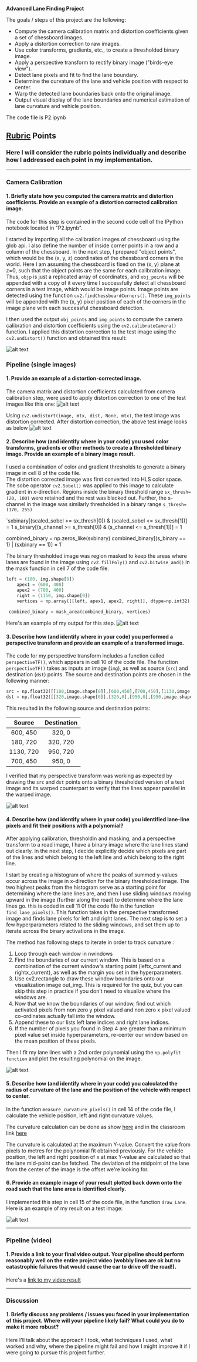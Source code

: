 
**Advanced Lane Finding Project**

The goals / steps of this project are the following:

* Compute the camera calibration matrix and distortion coefficients given a set of chessboard images.
* Apply a distortion correction to raw images.
* Use color transforms, gradients, etc., to create a thresholded binary image.
* Apply a perspective transform to rectify binary image ("birds-eye view").
* Detect lane pixels and fit to find the lane boundary.
* Determine the curvature of the lane and vehicle position with respect to center.
* Warp the detected lane boundaries back onto the original image.
* Output visual display of the lane boundaries and numerical estimation of lane curvature and vehicle position.

The code file is P2.ipynb

[//]: # (Image References)

[image1]: ./output_images/undistorted.jpg "Undistorted"
[image2]: ./test_images/test5.jpg "Road Image"
[image3]: ./output_images/Undistorted_test5.jpg "Distortion Corrected"
[image4]: ./output_images/threshold_test5.jpg "Binary Example"
[image5]: ./output_images/perspective.jpg "Warp Example"
[image6]: ./output_images/sliding_window_polyfit.jpg "Fit Visual"
[image7]: ./output_images/ProjectedLane.jpg "Output"
[video1]: ./Output_project_video.mp4 "Video"

## [Rubric](https://review.udacity.com/#!/rubrics/571/view) Points

### Here I will consider the rubric points individually and describe how I addressed each point in my implementation.  

---

### Camera Calibration

#### 1. Briefly state how you computed the camera matrix and distortion coefficients. Provide an example of a distortion corrected calibration image.

The code for this step is contained in the second code cell of the IPython notebook located in "P2.ipynb". 

I started by importing all the calibration images of chessboard using the glob api. I also define the number of inside corner points in a row and a column of the chessboard. In the next step, I prepared "object points", which would be the (x, y, z) coordinates of the chessboard corners in the world. Here I am assuming the chessboard is fixed on the (x, y) plane at z=0, such that the object points are the same for each calibration image.  Thus, `objp` is just a replicated array of coordinates, and `obj_points` will be appended with a copy of it every time I successfully detect all chessboard corners in a test image, which would be image points. Image points are detected using the function `cv2.findChessboardCorners()`. These `img_points` will be appended with the (x, y) pixel position of each of the corners in the image plane with each successful chessboard detection.  

I then used the output `obj_points` and `img_points` to compute the camera calibration and distortion coefficients using the `cv2.calibrateCamera()` function.  I applied this distortion correction to the test image using the `cv2.undistort()` function and obtained this result: 

![alt text][image1]

### Pipeline (single images)

#### 1. Provide an example of a distortion-corrected image.

The camera matrix and distortion coefficients calculated from camera calibration step, were used to apply distortion correction to one of the test images like this one: 
![alt text][image2]

Using `cv2.undistort(image, mtx, dist, None, mtx)`, the test image was distortion corrected. After distortion correction, the above test image looks as below
![alt text][image3]

#### 2. Describe how (and identify where in your code) you used color transforms, gradients or other methods to create a thresholded binary image.  Provide an example of a binary image result.

I used a combination of color and gradient thresholds to generate a binary image in cell 8 of the code file.  
The distortion corrected image was first converted into HLS color space. The sobe operator `cv2.Sobel()` was applied to this image to calculate gradient in x-direction. Regions inside the binary threshold range `sx_thresh=(20, 100)` were retained and the rest was blacked out. Further, the s-channel in the image was similarly thresholded in a binary range `s_thresh=(170, 255)`

`sxbinary[(scaled_sobel >= sx_thresh[0]) & (scaled_sobel <= sx_thresh[1])] = 1
s_binary[(s_channel >= s_thresh[0]) & (s_channel <= s_thresh[1])] = 1

combined_binary = np.zeros_like(sxbinary)
combined_binary[(s_binary == 1) | (sxbinary == 1)] = 1`

The binary thresholded image was region masked to keep the areas where lanes are found in the image using `cv2.fillPoly()` and `cv2.bitwise_and()` in the mask function in cell 7 of the code file.

```python
left = (100, img.shape[0])
    apex1 = (600, 400)
    apex2 = (700, 400)
    right = (1150, img.shape[0])
    vertices = np.array([[left, apex1, apex2, right]], dtype=np.int32)
    
 combined_binary = mask_area(combined_binary, vertices)
 ```

Here's an example of my output for this step.
![alt text][image4]

#### 3. Describe how (and identify where in your code) you performed a perspective transform and provide an example of a transformed image.

The code for my perspective transform includes a function called `perspectiveTF()`, which appears in cell 10 of the code file.  The  function `perspectiveTF()` takes as inputs an image (`img`), as well as source (`src`) and destination (`dst`) points. The source and destination points are chosen in the following manner:

```python
src = np.float32([[180,image.shape[0]],[600,450],[700,450],[1130,image.shape[0]]])
dst = np.float32([[320,image.shape[0]],[320,0],[950,0],[950,image.shape[0]]])
```

This resulted in the following source and destination points:

| Source        | Destination   | 
|:-------------:|:-------------:| 
| 600, 450      | 320, 0        | 
| 180, 720      | 320, 720      |
| 1130, 720     | 950, 720      |
| 700, 450      | 950, 0        |

I verified that my perspective transform was working as expected by drawing the `src` and `dst` points onto a binary thresholded version of a test image and its warped counterpart to verify that the lines appear parallel in the warped image.

![alt text][image5]

#### 4. Describe how (and identify where in your code) you identified lane-line pixels and fit their positions with a polynomial?

After applying calibration, thresholdin and masking, and a perspective transform to a road image, I have a binary image where the lane lines stand out clearly. In the next step, I decide explicitly decide which pixels are part of the lines and which belong to the left line and which belong to the right line.

I start by creating a histogram of where the peaks of summed y-values occur across the image in x-direction for the binary thresholded image. The two highest peaks from the histogram serve as a starting point for determining where the lane lines are, and then I use sliding windows moving upward in the image (further along the road) to determine where the lane lines go. this is coded in cell 11 0f the code file in the function `find_lane_pixels()`. This function takes in the perspective transformed image and finds lane pixels for left and right lanes. The next step is to set a few hyperparameters related to the sliding windows, and set them up to iterate across the binary activations in the image.

The method has following steps to iterate in order to track curvature :

1) Loop through each window in nwindows
2) Find the boundaries of our current window. This is based on a combination of the current window's starting point (leftx_current and rightx_current), as well as the margin you set in the hyperparameters.
3) Use cv2.rectangle to draw these window boundaries onto our visualization image out_img. This is required for the quiz, but you can skip this step in practice if you don't need to visualize where the windows are.
4) Now that we know the boundaries of our window, find out which activated pixels from non zero y pixel valued and non zero x pixel valued co-ordinates actually fall into the window.
5) Append these to our lists left lane indices and right lane indices.
6) If the number of pixels you found in Step 4 are greater than a minimum pixel value set inside hyperparameters, re-center our window based on the mean position of these pixels.

Then I fit my lane lines with a 2nd order polynomial using the `np.polyfit function` and plot the resulting polynomial on the image.

![alt text][image6]

#### 5. Describe how (and identify where in your code) you calculated the radius of curvature of the lane and the position of the vehicle with respect to center.

In the function `measure_curvature_pixels()` in cell 14 of the code file, I calculate the vehicle position, left and right curvature values. 

The curvature calculation can be done as show [here](https://www.intmath.com/applications-differentiation/8-radius-curvature.php) and in the classroom link [here](https://classroom.udacity.com/nanodegrees/nd013/parts/edf28735-efc1-4b99-8fbb-ba9c432239c8/modules/5d1efbaa-27d0-4ad5-a67a-48729ccebd9c/lessons/626f183c-593e-41d7-a828-eda3c6122573/concepts/2f928913-21f6-4611-9055-01744acc344f)

The curvature is calculated at the maximum Y-value. Convert the value from pixels to metres for the polynomial fit obtained previously.
For the vehicle position, the left and right position of x at max Y-value are calculated so that the lane mid-point can be fetched. The deviation of the midpoint of the lane from the center of the image is the offset we're looking for.

#### 6. Provide an example image of your result plotted back down onto the road such that the lane area is identified clearly.

I implemented this step in cell 15 of the code file, in the function `draw_Lane`.  Here is an example of my result on a test image:

![alt text][image7]

---

### Pipeline (video)

#### 1. Provide a link to your final video output.  Your pipeline should perform reasonably well on the entire project video (wobbly lines are ok but no catastrophic failures that would cause the car to drive off the road!).

Here's a [link to my video result](./Output_project_video.mp4)

---

### Discussion

#### 1. Briefly discuss any problems / issues you faced in your implementation of this project.  Where will your pipeline likely fail?  What could you do to make it more robust?

Here I'll talk about the approach I took, what techniques I used, what worked and why, where the pipeline might fail and how I might improve it if I were going to pursue this project further.  
